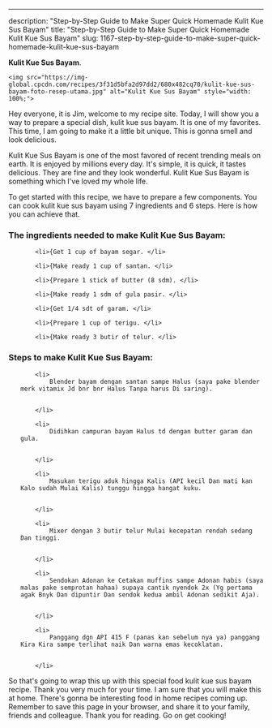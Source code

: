 ---
description: "Step-by-Step Guide to Make Super Quick Homemade Kulit Kue Sus Bayam"
title: "Step-by-Step Guide to Make Super Quick Homemade Kulit Kue Sus Bayam"
slug: 1167-step-by-step-guide-to-make-super-quick-homemade-kulit-kue-sus-bayam

<p>
	<strong>Kulit Kue Sus Bayam</strong>. 
	
</p>
<p>
	
	<img src="https://img-global.cpcdn.com/recipes/3f31d5bfa2d97dd2/680x482cq70/kulit-kue-sus-bayam-foto-resep-utama.jpg" alt="Kulit Kue Sus Bayam" style="width: 100%;">
	
	
</p>
<p>
	Hey everyone, it is Jim, welcome to my recipe site. Today, I will show you a way to prepare a special dish, kulit kue sus bayam. It is one of my favorites. This time, I am going to make it a little bit unique. This is gonna smell and look delicious.
</p>
	
<p>
	
</p>
<p>
	Kulit Kue Sus Bayam is one of the most favored of recent trending meals on earth. It is enjoyed by millions every day. It's simple, it is quick, it tastes delicious. They are fine and they look wonderful. Kulit Kue Sus Bayam is something which I've loved my whole life.
</p>

<p>
To get started with this recipe, we have to prepare a few components. You can cook kulit kue sus bayam using 7 ingredients and 6 steps. Here is how you can achieve that.
</p>

<h3>The ingredients needed to make Kulit Kue Sus Bayam:</h3>

<ol>
	
		<li>{Get 1 cup of bayam segar. </li>
	
		<li>{Make ready 1 cup of santan. </li>
	
		<li>{Prepare 1 stick of butter (8 sdm). </li>
	
		<li>{Make ready 1 sdm of gula pasir. </li>
	
		<li>{Get 1/4 sdt of garam. </li>
	
		<li>{Prepare 1 cup of terigu. </li>
	
		<li>{Make ready 3 butir of telur. </li>
	
</ol>
<p>
	
</p>

<h3>Steps to make Kulit Kue Sus Bayam:</h3>

<ol>
	
		<li>
			Blender bayam dengan santan sampe Halus (saya pake blender merk vitamix Jd bnr bnr Halus Tanpa harus Di saring).
			
			
		</li>
	
		<li>
			Didihkan campuran bayam Halus td dengan butter garam dan gula.
			
			
		</li>
	
		<li>
			Masukan terigu aduk hingga Kalis (API kecil Dan mati kan Kalo sudah Mulai Kalis) tunggu hingga hangat kuku.
			
			
		</li>
	
		<li>
			Mixer dengan 3 butir telur Mulai kecepatan rendah sedang Dan tinggi.
			
			
		</li>
	
		<li>
			Sendokan Adonan ke Cetakan muffins sampe Adonan habis (saya malas pake semprotan hahaa) supaya cantik nyendok 2x (Yg pertama agak Bnyk Dan dipuntir Dan sendok kedua ambil Adonan sedikit Aja).
			
			
		</li>
	
		<li>
			Panggang dgn API 415 F (panas kan sebelum nya ya) panggang Kira Kira sampe terlihat naik Dan warna emas kecoklatan.
			
			
		</li>
	
</ol>

<p>
	
</p>

<p>
	So that's going to wrap this up with this special food kulit kue sus bayam recipe. Thank you very much for your time. I am sure that you will make this at home. There's gonna be interesting food in home recipes coming up. Remember to save this page in your browser, and share it to your family, friends and colleague. Thank you for reading. Go on get cooking!
</p>
